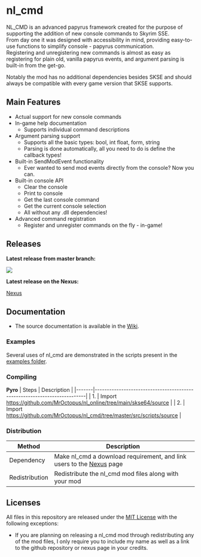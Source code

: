 # nl_cmd

NL_CMD is an advanced papyrus framework created for the purpose of supporting the addition of new console commands to Skyrim SSE. \
From day one it was designed with accessibility in mind, providing easy-to-use functions to simplify console - papyrus communication. \
Registering and unregistering new commands is almost as easy as registering for plain old, vanilla papyrus events, and argument parsing is built-in from the get-go.

Notably the mod has no additional dependencies besides SKSE and should always be compatible with every game version that SKSE supports. 

## Main Features

* Actual support for new console commands
* In-game help documentation
    - Supports individual command descriptions
* Argument parsing support
    - Supports all the basic types: bool, int float, form, string
    - Parsing is done automatically, all you need to do is define the callback types!
* Built-in SendModEvent functionality
    - Ever wanted to send mod events directly from the console? Now you can.
* Built-in console API
    - Clear the console
    - Print to console
    - Get the last console command
    - Get the current console selection
    - All without any .dll dependencies!
* Advanced command registration
    - Register and unregister commands on the fly - in-game!

## Releases

**Latest release from master branch:**

[![](https://github.com/MrOctopus/nl_cmd/actions/workflows/ci.yml/badge.svg)](https://github.com/MrOctopus/nl_cmd/actions/workflows/ci.yml)

**Latest release on the Nexus:**

[Nexus](https://www.nexusmods.com/skyrimspecialedition/mods/62497)

## Documentation

* The source documentation is available in the [Wiki](https://github.com/MrOctopus/nl_cmd/wiki/Home).

### Examples
Several uses of nl_cmd are demonstrated in the scripts present in the [examples folder](https://github.com/MrOctopus/nl_cmd/tree/master/examples).

### Compiling

**Pyro**
| Steps | Description                                                              |
|-------|--------------------------------------------------------------------------|
| 1.    | Import https://github.com/MrOctopus/nl_online/tree/main/skse64/source     |
| 2.    | Import https://github.com/MrOctopus/nl_cmd/tree/master/src/scripts/source |

### Distribution

| Method         | Description                                                              |
|----------------|--------------------------------------------------------------------------|
| Dependency     | Make nl_cmd a download requirement, and link users to the [Nexus](https://www.nexusmods.com/skyrimspecialedition/mods/62497) page |
| Redistribution | Redistribute the nl_cmd mod files along with your mod  

## Licenses

All files in this repository are released under the [MIT License](LICENSE.md) with the following exceptions:
* If you are planning on releasing a nl_cmd mod through redistributing any of the mod files, I only require you to include my name as well as a link to the github repository or nexus page in your credits.